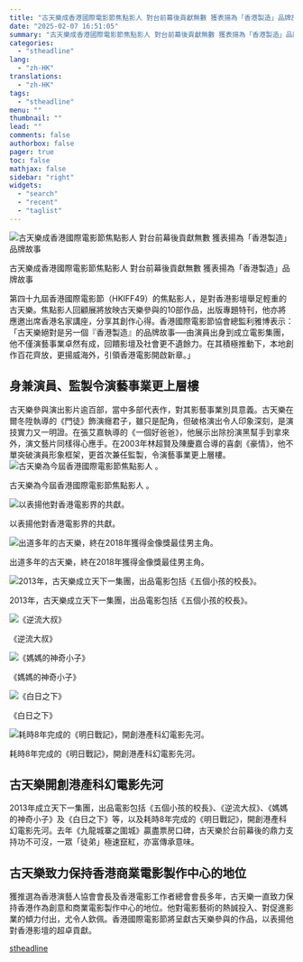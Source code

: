 ```yaml
---
title: "古天樂成香港國際電影節焦點影人 對台前幕後貢獻無數 獲表揚為「香港製造」品牌故事"
date: "2025-02-07 16:51:05"
summary: "古天樂成香港國際電影節焦點影人 對台前幕後貢獻無數 獲表揚為「香港製造」品牌故事      ..."
categories:
  - "stheadline"
lang:
  - "zh-HK"
translations:
  - "zh-HK"
tags:
  - "stheadline"
menu: ""
thumbnail: ""
lead: ""
comments: false
authorbox: false
pager: true
toc: false
mathjax: false
sidebar: "right"
widgets:
  - "search"
  - "recent"
  - "taglist"
---
```


![古天樂成香港國際電影節焦點影人 對台前幕後貢獻無數 獲表揚為「香港製造」品牌故事](https://image.stheadline.com/f/680p0/0x0/100/none/fb1f3c4fd822c764a6cce6002617740c/stheadline/inewsmedia/20250207/_2025020716161415436.jpg)

古天樂成香港國際電影節焦點影人 對台前幕後貢獻無數 獲表揚為「香港製造」品牌故事




第四十九屆香港國際電影節（HKIFF49）的焦點影人，是對香港影壇舉足輕重的古天樂。焦點影人回顧展將放映古天樂參與的10部作品，出版專題特刊，他亦將應邀出席香港名家講座，分享其創作心得。香港國際電影節協會總監利雅博表示：「古天樂絕對是另一個『香港製造』的品牌故事──由演員出身到成立電影集團，他不僅演藝事業卓然有成，回饋影壇及社會更不遺餘力。在其積極推動下，本地創作百花齊放，更揚威海外，引領香港電影開啟新章。」

身兼演員、監製令演藝事業更上層樓
----------------

古天樂參與演出影片逾百部，當中多部代表作，對其影藝事業別具意義。古天樂在爾冬陞執導的《門徒》飾演癮君子，雖只是配角，但破格演出令人印象深刻，是演技實力又一明證。在張艾嘉執導的《一個好爸爸》，他展示出除扮演黑幫手到拿來外，演文藝片同樣得心應手。在2003年林超賢及陳慶嘉合導的喜劇《豪情》，他不單突破演員形象框架，更首次兼任監製，令演藝事業更上層樓。
 ![古天樂為今屆香港國際電影節焦點影人 。](https://image.hkhl.hk/f/1024p0/0x0/100/none/0e072e4ce2e57986fab92023c479bd90/2025-02/WhatsApp_Image_2025-02-07_at_3_08_56_PM.jpeg)


古天樂為今屆香港國際電影節焦點影人 。



 ![以表揚他對香港電影界的共獻。](https://image.hkhl.hk/f/1024p0/0x0/100/none/ccfb7a377e023f24b03fe20748af5dfc/2025-02/_DSC2812.JPG)


以表揚他對香港電影界的共獻。



 ![出道多年的古天樂，終在2018年獲得金像獎最佳男主角。](https://image.hkhl.hk/f/1024p0/0x0/100/none/75fe0acbf6042a7392a9fc244e286e54/2025-02/_DSC2671.JPG)


出道多年的古天樂，終在2018年獲得金像獎最佳男主角。



 ![2013年，古天樂成立天下一集團，出品電影包括《五個小孩的校長》。](https://image.hkhl.hk/f/1024p0/0x0/100/none/47c41a14aeb1561e84f6b67dccbc8d76/2025-02/-8631.jpg)


2013年，古天樂成立天下一集團，出品電影包括《五個小孩的校長》。



 ![《逆流大叔》](https://image.hkhl.hk/f/1024p0/0x0/100/none/383edb1adca14a714e0bcac583dd02e0/2025-02/_DSC8511_.JPG)


《逆流大叔》



 ![《媽媽的神奇小子》](https://image.hkhl.hk/f/1024p0/0x0/100/none/a29b8781e3457a6e5a74278290e1da33/2025-02/173891605043985.jpg)


《媽媽的神奇小子》



 ![《白日之下》](https://image.hkhl.hk/f/1024p0/0x0/100/none/9797fe4f8de45168d1d40eb0cde98766/2025-02/Untitled-1073.jpg)


《白日之下》



 ![耗時8年完成的《明日戰記》，開創港產科幻電影先河。](https://image.hkhl.hk/f/1024p0/0x0/100/none/5ac9477337a7744ee5c6292736eef8a3/2025-02/040617_172_Photoshopped.jpg)


耗時8年完成的《明日戰記》，開創港產科幻電影先河。




古天樂開創港產科幻電影先河
-------------

2013年成立天下一集團，出品電影包括《五個小孩的校長》、《逆流大叔》、《媽媽的神奇小子》及《白日之下》等，以及耗時8年完成的《明日戰記》，開創港產科幻電影先河。去年《九龍城寨之圍城》贏盡票房口碑，古天樂於台前幕後的鼎力支持功不可沒，一眾「徒弟」極速竄紅，亦富傳承意味。

古天樂致力保持香港商業電影製作中心的地位
--------------------

獲推選為香港演藝人協會會長及香港電影工作者總會會長多年，古天樂一直致力保持香港作為創意和商業電影製作中心的地位。他對電影藝術的熱誠投入、對促進影業的傾力付出，尤令人欽佩。香港國際電影節將呈獻古天樂參與的作品，以表揚他對香港影壇的超卓貢獻。

[stheadline](https://std.stheadline.com/realtime/article/2051406/即時-娛樂-古天樂成香港國際電影節焦點影人-對台前幕後貢獻無數-獲表揚為-香港製造-品牌故事)
